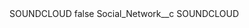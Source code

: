 <?xml version="1.0" encoding="UTF-8"?>
<CustomMetadata xmlns="http://soap.sforce.com/2006/04/metadata" xmlns:xsi="http://www.w3.org/2001/XMLSchema-instance" xmlns:xsd="http://www.w3.org/2001/XMLSchema">
    <label>SOUNDCLOUD</label>
    <protected>false</protected>
    <values>
        <field>Social_Network__c</field>
        <value xsi:type="xsd:string">SOUNDCLOUD</value>
    </values>
</CustomMetadata>
